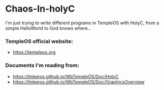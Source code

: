 # Chaos-In-holyC


I'm just trying to write different programs in TempleOS with HolyC, from a simple HelloWorld to God knows where...


### TempleOS official website:
 - https://templeos.org
   
### Documents I'm reading from:
 - https://tinkeros.github.io/WbTempleOS/Doc/HolyC
 - https://tinkeros.github.io/WbTempleOS/Doc/GraphicsOverview
